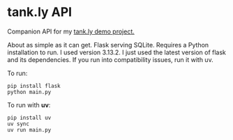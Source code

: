 # tank.ly API
Companion API for my [tank.ly demo project.](https://github.com/hayden-cole/tank.ly)

About as simple as it can get. Flask serving SQLite. Requires a Python installation to run. I used version 3.13.2. I just used the latest version of flask and its dependencies. If you run into compatibility issues, run it with uv.

To run:

    pip install flask
    python main.py

To run with **uv**:

    pip install uv
    uv sync
    uv run main.py